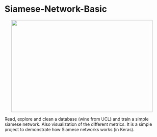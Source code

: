 # Siamese-Network-Basic
<p align="center">
  <img width="460" height="300" src="https://miro.medium.com/max/551/1*aSolByv3zrlRgoYkyXxxSQ.jpeg">
</p>
Read, explore and clean a database (wine from UCL) and train a simple siamese network. Also visualization of the different metrics.
It is a simple project to demonstrate how Siamese networks works (in Keras).
